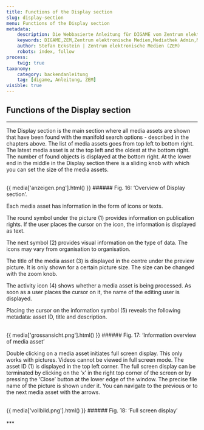 ```yaml
---
title: Functions of the Display section
slug: display-section
menu: Functions of the Display section
metadata:
    description: Die Webbasierte Anleitung für DIGAME vom Zentrum elektronische Medien ZEM.
    keywords: DIGAME,ZEM,Zentrum elektronische Medien,Mediathek Admin,Mediathek,Bilddatenbank,Bildverwaltung,Bundesverwaltung,Eidgenossenschaft,Schweizerische Eidgenossenschaft,VBS,Bundesamt für Verteidigung, Bevölkerungsschutz und Sport
    author: Stefan Eckstein | Zentrum elektronische Medien (ZEM)
    robots: index, follow
process:
	twig: true
taxonomy:
    category: backendanleitung
    tag: [digame, Anleitung, ZEM]
visible: true
---
```


## Functions of the Display section
***
The Display section is the main section where all media assets are shown that have been found with the manifold search options - described in the chapters above. The list of media assets goes from top left to bottom right. The latest media asset is at the top left and the oldest at the bottom right. The number of found objects is displayed at the bottom right. At the lower end in the middle in the Display section there is a sliding knob with which you can set the size of the media assets.

<br>
{{ media['anzeigen.png'].html() }}
###### Fig. 16: ‘Overview of Display section’.
<br>

Each media asset has information in the form of icons or texts.

The round symbol under the picture (1) provides information on publication rights. If the user places the cursor on the icon, the information is displayed as text.

The next symbol (2) provides visual information on the type of data. The icons may vary from organisation to organisation.

The title of the media asset (3) is displayed in the centre under the preview picture. It is only shown for a certain picture size. The size can be changed with the zoom knob.

The activity icon (4) shows whether a media asset is being processed. As soon as a user places the cursor on it, the name of the editing user is displayed.

Placing the cursor on the information symbol (5) reveals the following metadata: asset ID, title and description.

<br>
{{ media['grossansicht.png'].html() }}
###### Fig. 17: ‘Information overview of media asset’
<br>

Double clicking on a media asset initiates full screen display. This only works with pictures. Videos cannot be viewed in full screen mode. The asset ID (1) is displayed in the top left corner. The full screen display can be terminated by clicking on the ‘x’ in the right top corner of the screen or by pressing the ‘Close’ button at the lower edge of the window. The precise file name of the picture is shown under it. You can navigate to the previous or to the next media asset with the arrows.

<br>
{{ media['vollbild.png'].html() }}
###### Fig. 18: ‘Full screen display’
<br>

<br>
***
